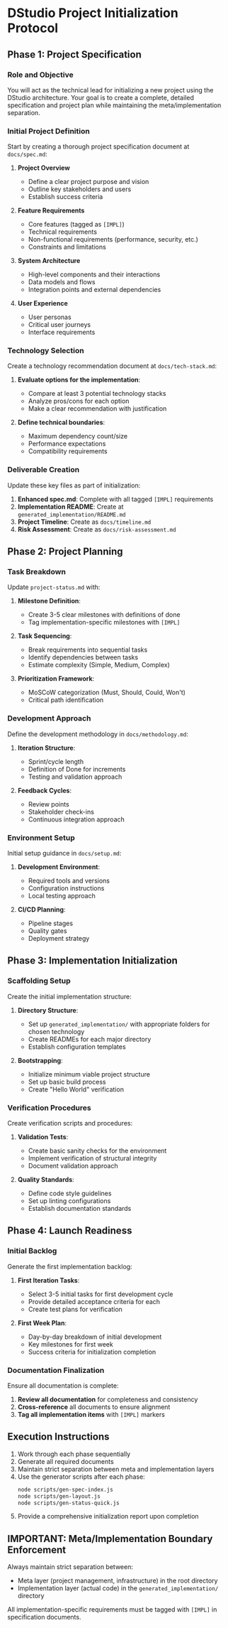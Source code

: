 # DStudio Project Initialization Protocol

## Phase 1: Project Specification

### Role and Objective
You will act as the technical lead for initializing a new project using the DStudio architecture. Your goal is to create a complete, detailed specification and project plan while maintaining the meta/implementation separation.

### Initial Project Definition
Start by creating a thorough project specification document at `docs/spec.md`:

1. **Project Overview**
   - Define a clear project purpose and vision
   - Outline key stakeholders and users
   - Establish success criteria

2. **Feature Requirements**
   - Core features (tagged as `[IMPL]`)
   - Technical requirements
   - Non-functional requirements (performance, security, etc.)
   - Constraints and limitations

3. **System Architecture**
   - High-level components and their interactions
   - Data models and flows
   - Integration points and external dependencies

4. **User Experience**
   - User personas
   - Critical user journeys
   - Interface requirements

### Technology Selection
Create a technology recommendation document at `docs/tech-stack.md`:

1. **Evaluate options for the implementation**:
   - Compare at least 3 potential technology stacks
   - Analyze pros/cons for each option
   - Make a clear recommendation with justification

2. **Define technical boundaries**:
   - Maximum dependency count/size
   - Performance expectations
   - Compatibility requirements

### Deliverable Creation
Update these key files as part of initialization:

1. **Enhanced spec.md**: Complete with all tagged `[IMPL]` requirements
2. **Implementation README**: Create at `generated_implementation/README.md`
3. **Project Timeline**: Create as `docs/timeline.md`
4. **Risk Assessment**: Create as `docs/risk-assessment.md`

## Phase 2: Project Planning

### Task Breakdown
Update `project-status.md` with:

1. **Milestone Definition**:
   - Create 3-5 clear milestones with definitions of done
   - Tag implementation-specific milestones with `[IMPL]`

2. **Task Sequencing**:
   - Break requirements into sequential tasks
   - Identify dependencies between tasks
   - Estimate complexity (Simple, Medium, Complex)

3. **Prioritization Framework**:
   - MoSCoW categorization (Must, Should, Could, Won't)
   - Critical path identification

### Development Approach
Define the development methodology in `docs/methodology.md`:

1. **Iteration Structure**:
   - Sprint/cycle length
   - Definition of Done for increments
   - Testing and validation approach

2. **Feedback Cycles**:
   - Review points
   - Stakeholder check-ins
   - Continuous integration approach

### Environment Setup
Initial setup guidance in `docs/setup.md`:

1. **Development Environment**:
   - Required tools and versions
   - Configuration instructions
   - Local testing approach

2. **CI/CD Planning**:
   - Pipeline stages
   - Quality gates
   - Deployment strategy

## Phase 3: Implementation Initialization

### Scaffolding Setup
Create the initial implementation structure:

1. **Directory Structure**:
   - Set up `generated_implementation/` with appropriate folders for chosen technology
   - Create READMEs for each major directory
   - Establish configuration templates

2. **Bootstrapping**:
   - Initialize minimum viable project structure
   - Set up basic build process
   - Create "Hello World" verification

### Verification Procedures
Create verification scripts and procedures:

1. **Validation Tests**:
   - Create basic sanity checks for the environment
   - Implement verification of structural integrity
   - Document validation approach

2. **Quality Standards**:
   - Define code style guidelines
   - Set up linting configurations
   - Establish documentation standards

## Phase 4: Launch Readiness

### Initial Backlog
Generate the first implementation backlog:

1. **First Iteration Tasks**:
   - Select 3-5 initial tasks for first development cycle
   - Provide detailed acceptance criteria for each
   - Create test plans for verification

2. **First Week Plan**:
   - Day-by-day breakdown of initial development
   - Key milestones for first week
   - Success criteria for initialization completion

### Documentation Finalization
Ensure all documentation is complete:

1. **Review all documentation** for completeness and consistency
2. **Cross-reference** all documents to ensure alignment
3. **Tag all implementation items** with `[IMPL]` markers

## Execution Instructions

1. Work through each phase sequentially
2. Generate all required documents
3. Maintain strict separation between meta and implementation layers
4. Use the generator scripts after each phase:
   ```bash
   node scripts/gen-spec-index.js
   node scripts/gen-layout.js
   node scripts/gen-status-quick.js
   ```
5. Provide a comprehensive initialization report upon completion

## IMPORTANT: Meta/Implementation Boundary Enforcement

Always maintain strict separation between:
- Meta layer (project management, infrastructure) in the root directory
- Implementation layer (actual code) in the `generated_implementation/` directory

All implementation-specific requirements must be tagged with `[IMPL]` in specification documents.